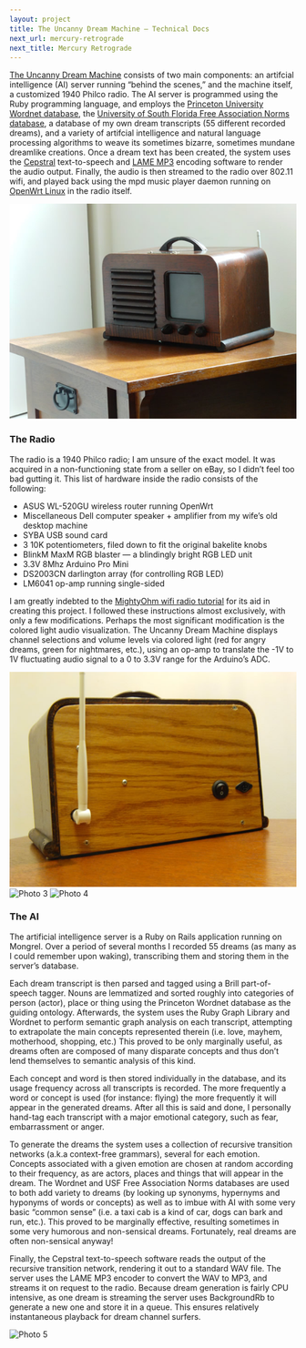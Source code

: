 ```yaml
---
layout: project
title: The Uncanny Dream Machine – Technical Docs
next_url: mercury-retrograde
next_title: Mercury Retrograde
---
```


[The Uncanny Dream Machine](/projects/uncanny-dream-machine/) consists of two main components: an artifcial intelligence (AI) server running “behind the scenes,” and the machine itself, a customized 1940 Philco radio. The AI server is programmed using the Ruby programming language, and employs the [Princeton University Wordnet database](http://wordnet.princeton.edu/), the [University of South Florida Free Association Norms database](http://web.usf.edu/FreeAssociation/), a database of my own dream transcripts (55 different recorded dreams), and a variety of artifcial intelligence and natural language processing algorithms to weave its sometimes bizarre, sometimes mundane dreamlike creations. Once a dream text has been created, the system uses the [Cepstral](http://www.cepstral.com/) text-to-speech and [LAME MP3](http://lame.sourceforge.net/) encoding software to render the audio output. Finally, the audio is then streamed to the radio over 802.11 wifi, and played back using the mpd music player daemon running on [OpenWrt Linux](http://openwrt.org/) in the radio itself.

<img src="/images/uncanny_dream_photo5.jpg" alt="Photo 1" class="framed" />

### The Radio

The radio is a 1940 Philco radio; I am unsure of the exact model. It was acquired in a non-functioning state from a seller on eBay, so I didn’t feel too bad gutting it. This list of hardware inside the radio consists of the following:

* ASUS WL-520GU wireless router running OpenWrt
* Miscellaneous Dell computer speaker + amplifier from my wife’s old desktop machine
* SYBA USB sound card
* 3 10K potentiometers, filed down to fit the original bakelite knobs
* BlinkM MaxM RGB blaster — a blindingly bright RGB LED unit
* 3.3V 8Mhz Arduino Pro Mini
* DS2003CN darlington array (for controlling RGB LED)
* LM6041 op-amp running single-sided

I am greatly indebted to the [MightyOhm wifi radio tutorial](http://mightyohm.com/blog/2008/10/building-a-wifi-radio-part-1-introduction/) for its aid in creating this project. I followed these instructions almost exclusively, with only a few modifications. Perhaps the most significant modification is the colored light audio visualization. The Uncanny Dream Machine displays channel selections and volume levels via colored light (red for angry dreams, green for nightmares, etc.), using an op-amp to translate the -1V to 1V fluctuating audio signal to a 0 to 3.3V range for the Arduino’s ADC.

<img src="/images/uncanny_dream_photo4.jpg" alt="Photo 2" class="framed" />
<img src="/images/uncanny_dream_photo6.jpg" alt="Photo 3" class="framed" />
<img src="/images/uncanny_dream_photo7.jpg" alt="Photo 4" class="framed" />

### The AI

The artificial intelligence server is a Ruby on Rails application running on Mongrel. Over a period of several months I recorded 55 dreams (as many as I could remember upon waking), transcribing them and storing them in the server’s database.

Each dream transcript is then parsed and tagged using a Brill part-of-speech tagger. Nouns are lemmatized and sorted roughly into categories of person (actor), place or thing using the Princeton Wordnet database as the guiding ontology. Afterwards, the system uses the Ruby Graph Library and Wordnet to perform semantic graph analysis on each transcript, attempting to extrapolate the main concepts represented therein (i.e. love, mayhem, motherhood, shopping, etc.) This proved to be only marginally useful, as dreams often are composed of many disparate concepts and thus don’t lend themselves to semantic analysis of this kind.

Each concept and word is then stored individually in the database, and its usage frequency across all transcripts is recorded. The more frequently a word or concept is used (for instance: flying) the more frequently it will appear in the generated dreams. After all this is said and done, I personally hand-tag each transcript with a major emotional category, such as fear, embarrassment or anger.

To generate the dreams the system uses a collection of recursive transition networks (a.k.a context-free grammars), several for each emotion. Concepts associated with a given emotion are chosen at random according to their frequency, as are actors, places and things that will appear in the dream. The Wordnet and USF Free Association Norms databases are used to both add variety to dreams (by looking up synonyms, hypernyms and hyponyms of words or concepts) as well as to imbue with AI with some very basic “common sense” (i.e. a taxi cab is a kind of car, dogs can bark and run, etc.). This proved to be marginally effective, resulting sometimes in some very humorous and non-sensical dreams. Fortunately, real dreams are often non-sensical anyway!

Finally, the Cepstral text-to-speech software reads the output of the recursive transition network, rendering it out to a standard WAV file. The server uses the LAME MP3 encoder to convert the WAV to MP3, and streams it on request to the radio. Because dream generation is fairly CPU intensive, as one dream is streaming the server uses BackgroundRb to generate a new one and store it in a queue. This ensures relatively instantaneous playback for dream channel surfers.

<img src="/images/uncanny_dream_photo8.jpg" alt="Photo 5" class="framed" />
